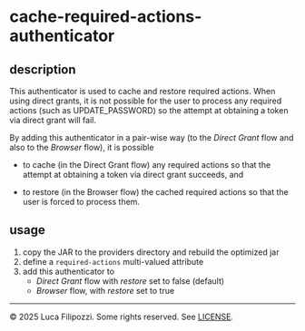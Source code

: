 # cache-required-actions-authenticator

## description

This authenticator is used to cache and restore required actions. When using
direct grants, it is not possible for the user to process any required actions
(such as UPDATE_PASSWORD) so the attempt at obtaining a token via direct grant
will fail.

By adding this authenticator in a pair-wise way (to the _Direct Grant_ flow and
also to the _Browser_ flow), it is possible

- to cache (in the Direct Grant flow) any required actions so that the attempt
  at obtaining a token via direct grant succeeds, and

- to restore (in the Browser flow) the cached required actions so that the user
  is forced to process them.

## usage

1. copy the JAR to the providers directory and rebuild the optimized jar
2. define a `required-actions` multi-valued attribute
2. add this authenticator to
   - _Direct Grant_ flow with _restore_ set to false (default)
   - _Browser_ flow, with _restore_ set to true

---

© 2025 Luca Filipozzi. Some rights reserved. See [LICENSE][license].

[license]: https://github.com/LucaFilipozzi/keycloak-extensions/blob/main/LICENSE.md

